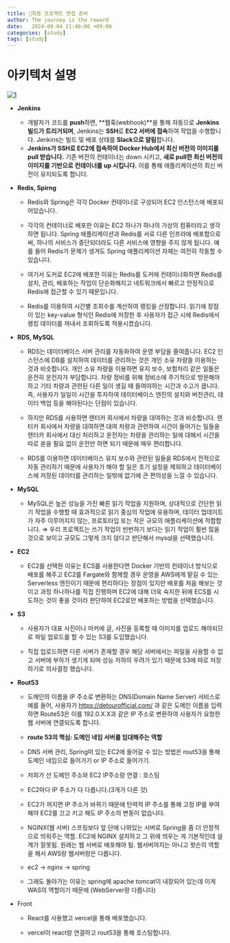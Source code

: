 ```yaml
---
title: 💭최종 프로젝트 면접 준비
author: The journey is the reward
date:   2024-09-04 21:46:06 +09:00
categories: [study]
tags: [study]
---
```


# 아키텍처 설명

<a href="https://github.com/LeeNaYoung240/LeeNaYoung240.github.io/assets/107848521/c78d9669-787d-4852-8b0e-1f9e400aa3dd" class="popup img-link"><img src="https://github.com/user-attachments/assets/c78d9669-787d-4852-8b0e-1f9e400aa3dd" alt="1" loading="lazy"></a>

- **Jenkins**
	- 개발자가 코드를 **push**하면, **웹훅(webhook)**을 통해 자동으로 **Jenkins 빌드가 트리거되며**, Jenkins는 **SSH**로 **EC2 서버에 접속**하여 작업을 수행합니다. Jenkins는 빌드 및 배포 상태를 **Slack으로 알림**합니다.
	- **Jenkins가 SSH로 EC2에 접속하여 Docker Hub에서 최신 버전의 이미지를 pull 받습니다.** 기존 버전의 컨테이너는 down 시키고, **새로 pull한 최신 버전의 이미지를 기반으로 컨테이너를 up 시킵니다.** 이를 통해 애플리케이션의 최신 버전이 유지되도록 합니다.

- **Redis, Spirng**

	- Redis와 Spring은 각각 Docker 컨테이너로 구성되어 EC2 인스턴스에 배포되어있습니다.

	- 각각의 컨테이너로 배포한 이유는 EC2 하나가 하나의 가상의 컴퓨터라고 생각하면 됩니다. Spring 애플리케이션과 Redis를 서로 다른 인프라에 배포함으로써, 하나의 서비스가 중단되더라도 다른 서비스에 영향을 주지 않게 됩니다. 예를 들어 Redis가 문제가 생겨도 Spring 애플리케이션 자체는 여전히 작동할 수 있습니다.

	- 여기서 도커로 EC2에 배포한 이유는 Redis를 도커에 컨테이너화하면 Redis를 설치, 관리, 배포하는 작업이 단순화해지고 네트워크에서 빠르고 안정적으로 Redis에 접근할 수 있기 때문입니다.

	- Redis를 이용하여 시간별 조회수를 계산하여 랭킹을 산정합니다. 읽기에 장점이 있는 key-value 형식인 Redis에 저장한 후 사용자가 접근 시에 Redis에서 랭킹 데이터를 꺼내서 조회하도록 적용시켰습니다.

- **RDS, MySQL**

	- RDS는 데이터베이스 서버 관리를 자동화하여 운영 부담을 줄여줍니다. EC2 인스턴스에 DB를 설치하여 데이터를 관리하는 것은 개인 소유 차량을 이용하는 것과 비슷합니다. 개인 소유 차량을 이용하면 유지 보수, 보험처리 같은 일들은 온전히 운전자가 부담합니다. 차량 정비를 위해 정비소에 주기적으로 방문해야 하고 기타 차량과 관련된 다른 일이 생길 때 들여야하는 시간과 수고가 큽니다. 즉, 사용자가 일일이 시간을 투자하여 데이터베이스 엔진의 설치와 버전관리, 데이터 백업 등을 해야된다는 단점이 있습니다.

	- 하지만 RDS를 사용하면 렌터카 회사에서 차량을 대여하는 것과 비슷합니다. 렌터카 회사에서 차량을 대여하면 대여 차량과 관련하여 시간이 들어가는 일들을 렌터카 회사에서 대신 처리하고 운전자는 차량을 관리하는 일에 대해서 시간을 따로 쏟을 필요 없이 운전만 하면 되기 때문에 매우 편리합니다.
	
	- RDS를 이용하면 데이터베이스 유지 보수와 관련된 일들을 RDS에서 전적으로 자동 관리하기 때문에 사용자가 해야 할 일은 초기 설정을 제외하고 데이터베이스에 저장된 데이터를 관리하는 일밖에 없기에 큰 편의성을 느낄 수 있습니다.

- **MySQL**

	- MySQL은 높은 성능을 가진 빠른 읽기 작업을 지원하며, 상대적으로 간단한 읽기 작업을 수행할 때 효과적으로 읽기 중심의 작업에 유용하며, 데이터 업데이트가 자주 이루어지지 않는, 프로토타입 또는 작은 규모의 애플리케이션에 적합합니다.
⇒ 우리 프로젝트는 쓰기 작업이 빈번하기 보다는 읽기 작업이 훨씬 많을 것으로 보이고 규모도 그렇게 크지 않다고 판단해서 mysql을 선택했습니다.

- **EC2**

	- EC2를 선택한 이유는 ECS를 사용한다면 Docker 기반의 컨테이너 방식으로 배포를 해주고 EC2를 Fargate와 함께할 경우 운영을 AWS에게 맡길 수 있는 Serverless 엔진이기 때문에 편리하다는 장점이 있지만 배포를 처음 해보는 것이고 과정 하나하나를 직접 진행하며 EC2에 대해 더욱 숙지한 뒤에 ECS를 시도하는 것이 좋을 것이라 판단하여 EC2로만 배포하는 방법을 선택했습니다.

- **S3**

	- 사용자가 대표 사진이나 마커에 글, 사진을 등록할 때 이미지를 업로드 해야되므로 파일 업로드를 할 수 있는 S3를 도입했습니다.
	
	- 직접 업로드하면 다른 서버가 존재할 경우 해당 서버에서는 파일을 사용할 수 없고 서버에 부하가 생기게 되며 성능 저하의 우려가 있기 때문에 S3에 따로 저장하기로 의사결정 했습니다.


- **Rout53**

	- 도메인의 이름을 IP 주소로 변환하는 DNS(Domain Name Server) 서비스로 예를 들어, 사용자가 https://detourofficial.com/ 과 같은 도메인 이름을 입력하면 Route53은 이를 192.0.X.X과 같은 IP 주소로 변환하여 사용자가 요청한 웹 서버에 연결되도록 합니다.
	
	- **route 53의 핵심: 도메인 네임 서버를 임대해주는 역할**

	- DNS 서버 관리, Spring떠 있는 EC2에 들어갈 수 있는 방법은 rout53을 통해 도메인 네임으로 들어가기 or IP 주소로 들어가기.
	
	- 저희가 산 도메인 주소와 EC2 IP주소랑 연결 : 호스팅

	- EC2마다 IP 주소가 다 다릅니다.(3개가 다른 것)

	- EC2가 꺼지면 IP 주소가 바뀌기 때문에 탄력적 IP 주소를 통해 고정 IP를 부여해야 EC2를 끄고 키고 해도 IP 주소의 변동이 없습니다.

	- NGINX(웹 서버) 스프링보다 앞 단에 나와있는 서버로 Spring을 좀 더 안정적으로 띄워주는 역할. EC2에 NGINX 설치하고 그 위에 띄우는 게 기본적인데 설계가 잘못됨. 원래는 웹 서버로 배포해야 됨. 웹서버까지는 아니고 왓슨의 역할을 해서 AWS랑 웹서버랑은 다릅니다.

	-   ec2 -> nginx -> spring
	
	-   그래도 돌아가는 이유는 spring에 apache tomcat이 내장되어 있는데 이게 WAS의 역할이기 때문에 (WebServer랑 다릅니다)

- Front
	- React를 사용했고 vercel을 통해 배포했습니다.

	- vercel이 react랑 연결하고 rout53을 통해 호스팅합니다. 